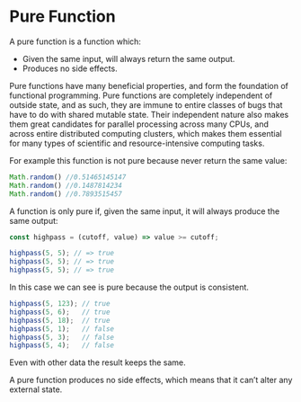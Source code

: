 # Pure Function

A pure function is a function which:

* Given the same input, will always return the same output.
* Produces no side effects.

Pure functions have many beneficial properties, and form the foundation of functional programming. Pure functions are completely independent of outside state, and as such, they are immune to entire classes of bugs that have to do with shared mutable state. Their independent nature also makes them great candidates for parallel processing across many CPUs, and across entire distributed computing clusters, which makes them essential for many types of scientific and resource-intensive computing tasks.

For example this function is not pure because never return the same value:

```typescript
Math.random() //0.51465145147
Math.random() //0.1487814234
Math.random() //0.7893515457
```

A function is only pure if, given the same input, it will always produce the same output:

```typescript
const highpass = (cutoff, value) => value >= cutoff;

highpass(5, 5); // => true
highpass(5, 5); // => true
highpass(5, 5); // => true
```

In this case we can see is pure because the output is consistent.

```typescript
highpass(5, 123); // true
highpass(5, 6);   // true
highpass(5, 18);  // true
highpass(5, 1);   // false
highpass(5, 3);   // false
highpass(5, 4);   // false
```

Even with other data the result keeps the same.

A pure function produces no side effects, which means that it can’t alter any external state.



